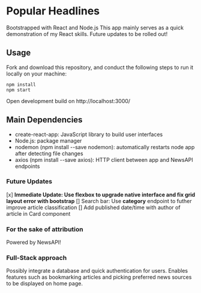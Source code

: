 # Popular Headlines 
Bootstrapped with React and Node.js
This app mainly serves as a quick demonstration of my React skills. Future updates to be rolled out!

## Usage
Fork and download this repository, and conduct the following steps to run it locally on your machine:

```
npm install
npm start
```

Open development build on http://localhost:3000/

## Main Dependencies
* create-react-app: JavaScript library to build user interfaces
* Node.js: package manager
* nodemon (npm install --save nodemon): automatically restarts node app after detecting file changes
* axios (npm install --save axios): HTTP client between app and NewsAPI endpoints


### Future Updates
[x] **Immediate Update: Use flexbox to upgrade native interface and fix grid layout error with bootstrap**
[] Search bar: Use **category** endpoint to futher improve article classification
[] Add published date/time with author of article in Card component

### For the sake of attribution
Powered by NewsAPI!

### Full-Stack approach
Possibly integrate a database and quick authentication for users. Enables features such as bookmarking articles and picking preferred news sources to be displayed on home page. 
